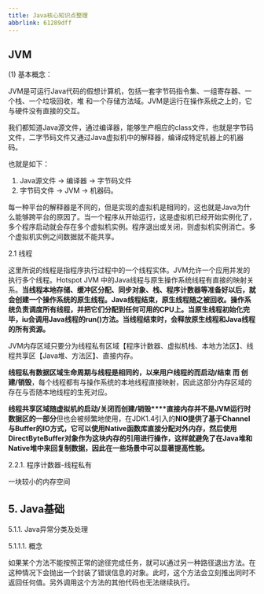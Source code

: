 ```yaml
---
title: Java核心知识点整理
abbrlink: 61289dff
---
```


## JVM

(1) 基本概念：

JVM是可运行Java代码的假想计算机，包括一套字节码指令集、一组寄存器、一个栈、一个垃圾回收，堆 和一个存储方法域。JVM是运行在操作系统之上的，它与硬件没有直接的交互。

我们都知道Java源文件，通过编译器，能够生产相应的class文件，也就是字节码文件，二字节码文件又通过Java虚拟机中的解释器，编译成特定机器上的机器码。

也就是如下：

1. Java源文件 -> 编译器 -> 字节码文件
2. 字节码文件 -> JVM -> 机器码。

每一种平台的解释器是不同的，但是实现的虚拟机是相同的，这也就是Java为什么能够跨平台的原因了。当一个程序从开始运行，这是虚拟机已经开始实例化了，多个程序启动就会存在多个虚拟机实例。程序退出或关闭，则虚拟机实例消亡。多个虚拟机实例之间数据就不能共享。

2.1 线程

这里所说的线程是指程序执行过程中的一个线程实体。JVM允许一个应用并发的执行多个线程。Hotspot JVM 中的Java线程与原生操作系统线程有直接的映射关系。**当线程本地存储、缓冲区分配、同步对象、栈、程序计数器等准备好以后，就会创建一个操作系统的原生线程。Java线程结束，原生线程随之被回收。操作系统负责调度所有线程，并把它们分配到任何可用的CPU上。当原生线程初始化完毕，iu会调用Java线程的run()方法。当线程结束时，会释放原生线程和Java线程的所有资源。**

JVM内存区域只要分为线程私有区域【程序计数器、虚拟机栈、本地方法区】、线程共享区【Java堆、方法区】、直接内存。

**线程私有数据区域生命周期与线程是相同的，以来用户线程的而启动/结束 而 创建/销毁**，每个线程都有与操作系统的本地线程直接映射，因此这部分内存区域的存在与否随本地线程的生死对应。

**线程共享区域随虚拟机的启动/关闭而创建/销毁****直接内存并不是JVM运行时数据区的一部分**但也会被频繁地使用，在JDK1.4引入的**NIO提供了基于Channel与Buffer的IO方式，它可以使用Native函数库直接分配对外内存，然后使用DirectByteBuffer对象作为这块内存的引用进行操作，这样就避免了在Java堆和Native堆中来回复制数据，因此在一些场景中可以显著提高性能。**

2.2.1. 程序计数器-线程私有

一块较小的内存空间



## 5. Java基础

5.1.1. Java异常分类及处理

5.1.1.1. 概念

如果某个方法不能按照正常的途径完成任务，就可以通过另一种路径退出方法。在这种情况下会抛出一个封装了错误信息的对象。此时，这个方法会立刻推出同时不返回任何值。另外调用这个方法的其他代码也无法继续执行。